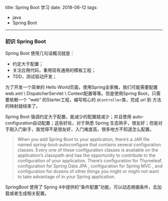 title: Spring Boot 学习
date: 2018-06-12
tags:
- java
- Spring Boot
----

### 初识 Spring Boot

Spring Boot 使用几句话概况就是：
- 约定大于配置；
- 关注应用代码，重用现有通用的模板工程；
- TDD，测试驱动开发；

为了开发一个简单的 Hello World页面，使用Spring全家桶，我们可能需要配置 web.xml \ DispatcherServlet \ Context配置等等。但是使用Spring Boot，只需要依赖一个 "web" 的Starter工程，编写核心的 `@Controller`类，完成 url 到 方法的映射就结束了。

Spring Boot 强调约定大于配置，能减少的配置就减少；并且使用 auto-configuration自动配置；这些好处，对于熟悉 Spring 生态熟手，很友好；但是对于刚入门新手，我觉得不是很友好，入门难度高，很多地方不知道怎么配置。

> When you add Spring Boot to your application, there’s a  JAR file named spring-boot-autoconfigure that contains several configuration classes. Every one of these configuration classes is available on the application’s classpath and has the opportunity to contribute to the configuration of your application. There’s configuration for Thymeleaf, configuration for Spring Data  JPA , configuration for Spring  MVC , and configuration for dozens of other things you might or might not want to take advantage of in your Spring application.

SpringBoot 使用了 Spring 4中提供的“条件配置”功能，可以动态根据条件，去加载或者生成相关配置。






